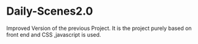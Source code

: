 # Daily-Scenes2.0
Improved  Version of the previous Project.
It is the project purely based on front end and CSS ,javascript is used. 
